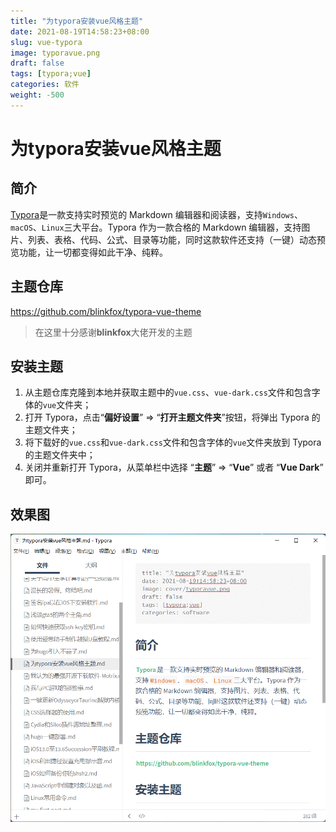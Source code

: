 ```yaml
---
title: "为typora安装vue风格主题"
date: 2021-08-19T14:58:23+08:00
slug: vue-typora
image: typoravue.png
draft: false
tags: [typora;vue]
categories: 软件
weight: -500
---
```


# 为typora安装vue风格主题

## 简介

[Typora](https://www.typora.io/)是一款支持实时预览的 Markdown 编辑器和阅读器，支持`Windows`、`macOS`、`Linux`三大平台。Typora 作为一款合格的 Markdown 编辑器，支持图片、列表、表格、代码、公式、目录等功能，同时这款软件还支持（一键）动态预览功能，让一切都变得如此干净、纯粹。

## 主题仓库

https://github.com/blinkfox/typora-vue-theme

> 在这里十分感谢**blinkfox**大佬开发的主题

## 安装主题

1. 从主题仓库克隆到本地并获取主题中的`vue.css`、`vue-dark.css`文件和包含字体的`vue`文件夹；
2. 打开 Typora，点击“**偏好设置**” => “**打开主题文件夹**”按钮，将弹出 Typora 的主题文件夹；
3. 将下载好的`vue.css`和`vue-dark.css`文件和包含字体的`vue`文件夹放到 Typora 的主题文件夹中；
4. 关闭并重新打开 Typora，从菜单栏中选择 “**主题**” => “**Vue**” 或者 “**Vue Dark**” 即可。

## 效果图

![typora](vuetypora.png)

